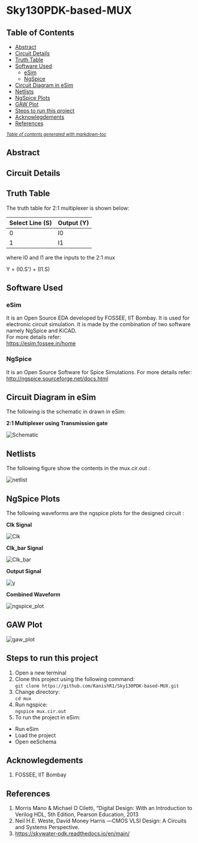 # Sky130PDK-based-MUX
## Table of Contents
- [Abstract](#abstract)
- [Circuit Details](#circuit-details)
- [Truth Table](#truth-table)
- [Software Used](#software-used)
  * [eSim](#esim)
  * [NgSpice](#ngspice)
- [Circuit Diagram in eSim](#circuit-diagram-in-esim)
- [Netlists](#netlists)
- [NgSpice Plots](#ngspice-plots)
- [GAW Plot](#gaw-plot)
- [Steps to run this project](#steps-to-run-this-project)
- [Acknowlegdements](#acknowlegdements)
- [References](#references)

<small><i><a href='http://ecotrust-canada.github.io/markdown-toc/'>Table of contents generated with markdown-toc</a></i></small>


## Abstract

## Circuit Details

## Truth Table
The truth table for 2:1 multiplexer is shown below:

| Select Line (S) | Output (Y) |
| ------------- | ------------- | 
| 0 | I0 | 
| 1 | I1 |  

where I0 and I1 are the inputs to the 2:1 mux

Y = (I0.S') + (I1.S)

## Software Used
### eSim
It is an Open Source EDA developed by FOSSEE, IIT Bombay. It is used for electronic circuit simulation. It is made by the combination of two software namely NgSpice and KiCAD.
</br>
For more details refer:
</br>
https://esim.fossee.in/home

### NgSpice
It is an Open Source Software for Spice Simulations. For more details refer:
</br>
http://ngspice.sourceforge.net/docs.html

## Circuit Diagram in eSim
The following is the schematic in drawn in eSim:

**2:1 Multiplexer using Transmission gate** 

![Schematic](https://github.com/KanishR1/Sky130PDK-based-MUX/blob/main/output/Schematic.png)



## Netlists
The following figure show the contents in the mux.cir.out : 

![netlist](https://github.com/KanishR1/Sky130PDK-based-MUX/blob/main/output/netlist.png)</br>


## NgSpice Plots

The following waveforms are the ngspice plots for the designed circuit :

**Clk Signal**

![Clk](https://github.com/KanishR1/Sky130PDK-based-MUX/blob/main/output/Clk.png)

**Clk_bar Signal**

![Clk_bar](https://github.com/KanishR1/Sky130PDK-based-MUX/blob/main/output/Clk_bar.png)

**Output Signal**

![y](https://github.com/KanishR1/Sky130PDK-based-MUX/blob/main/output/y.png)

**Combined Waveform** </br>

![ngspice_plot](https://github.com/KanishR1/Sky130PDK-based-MUX/blob/main/output/ngspice_plot.png)

## GAW Plot

![gaw_plot](https://github.com/KanishR1/Sky130PDK-based-MUX/blob/main/output/gaw_plot.png)

## Steps to run this project
1. Open a new terminal
2. Clone this project using the following command:</br>
```git clone https://github.com/KanishR1/Sky130PDK-based-MUX.git ```</br>
3. Change directory:</br>
```cd mux ```</br>
4. Run ngspice:</br>
```ngspice mux.cir.out```</br>
5. To run the project in eSim:

  - Run eSim</br>
  - Load the project</br>
  - Open eeSchema</br>

## Acknowlegdements
1. FOSSEE, IIT Bombay

## References
1. Morris Mano & Michael D Ciletti, “Digital Design: With an Introduction to Verilog HDL, 5th Edition, Pearson Education, 2013
2. Neil H.E. Weste, David Money Harris ―CMOS VLSI Design: A Circuits and Systems Perspective.
3. https://skywater-pdk.readthedocs.io/en/main/

